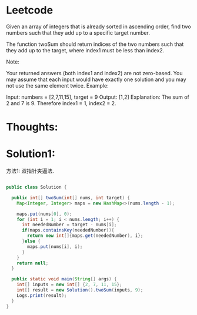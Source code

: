 # Leetcode

Given an array of integers that is already sorted in ascending order, find two numbers such that they add up to a specific target number.

The function twoSum should return indices of the two numbers such that they add up to the target, where index1 must be less than index2.

Note:

Your returned answers (both index1 and index2) are not zero-based.
You may assume that each input would have exactly one solution and you may not use the same element twice.
Example:

Input: numbers = [2,7,11,15], target = 9
Output: [1,2]
Explanation: The sum of 2 and 7 is 9. Therefore index1 = 1, index2 = 2.


# Thoughts:


# Solution1:

方法1: 双指针夹逼法.

```java

public class Solution {

  public int[] twoSum(int[] nums, int target) {
    Map<Integer, Integer> maps = new HashMap<>(nums.length - 1);

    maps.put(nums[0], 0);
    for (int i = 1; i < nums.length; i++) {
      int neededNumber = target - nums[i];
      if(maps.containsKey(neededNumber)){
        return new int[]{maps.get(neededNumber), i};
      }else {
        maps.put(nums[i], i);
      }
    }
    return null;
  }

  public static void main(String[] args) {
    int[] inputs = new int[] {2, 7, 11, 15};
    int[] result = new Solution().twoSum(inputs, 9);
    Logs.print(result);
  }
}


```
